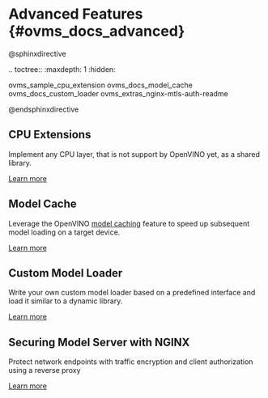 # Advanced Features {#ovms_docs_advanced}

@sphinxdirective

.. toctree::
   :maxdepth: 1
   :hidden:

   ovms_sample_cpu_extension
   ovms_docs_model_cache
   ovms_docs_custom_loader
   ovms_extras_nginx-mtls-auth-readme

@endsphinxdirective

## CPU Extensions
Implement any CPU layer, that is not support by OpenVINO yet, as a shared library.

[Learn more](../src/example/SampleCpuExtension/README.md)

## Model Cache
Leverage the OpenVINO [model caching](https://docs.openvino.ai/2023.0/openvino_docs_OV_UG_Model_caching_overview.html) feature to speed up subsequent model loading on a target device.

[Learn more](model_cache.md)

## Custom Model Loader
Write your own custom model loader based on a predefined interface and load it similar to a dynamic library.  

[Learn more](custom_model_loader.md)

## Securing Model Server with NGINX
Protect network endpoints with traffic encryption and client authorization using a reverse proxy

[Learn more](../extras/nginx-mtls-auth/README.md)